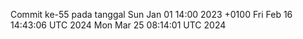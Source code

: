 Commit ke-55 pada tanggal Sun Jan 01 14:00 2023 +0100
Fri Feb 16 14:43:06 UTC 2024
Mon Mar 25 08:14:01 UTC 2024
